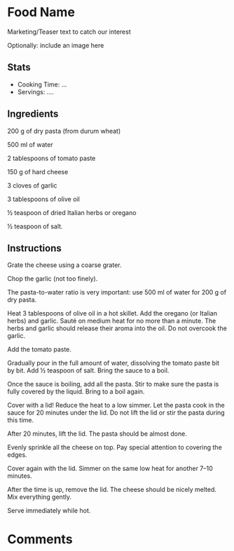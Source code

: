 # Food Name

Marketing/Teaser text to catch our interest

Optionally: include an image here

## Stats
- Cooking Time: ...
- Servings: ....

## Ingredients
200 g of dry pasta (from durum wheat)

500 ml of water

2 tablespoons of tomato paste

150 g of hard cheese

3 cloves of garlic

3 tablespoons of olive oil

½ teaspoon of dried Italian herbs or oregano

½ teaspoon of salt.

## Instructions
Grate the cheese using a coarse grater.

Chop the garlic (not too finely).

The pasta-to-water ratio is very important: use 500 ml of water for 200 g of dry pasta.

Heat 3 tablespoons of olive oil in a hot skillet. Add the oregano (or Italian herbs) and garlic. Sauté on medium heat for no more than a minute. The herbs and garlic should release their aroma into the oil. Do not overcook the garlic.

Add the tomato paste.

Gradually pour in the full amount of water, dissolving the tomato paste bit by bit. Add ½ teaspoon of salt. Bring the sauce to a boil.

Once the sauce is boiling, add all the pasta. Stir to make sure the pasta is fully covered by the liquid. Bring to a boil again.

Cover with a lid! Reduce the heat to a low simmer. Let the pasta cook in the sauce for 20 minutes under the lid. Do not lift the lid or stir the pasta during this time.

After 20 minutes, lift the lid. The pasta should be almost done.

Evenly sprinkle all the cheese on top. Pay special attention to covering the edges.

Cover again with the lid. Simmer on the same low heat for another 7–10 minutes.

After the time is up, remove the lid. The cheese should be nicely melted. Mix everything gently.

Serve immediately while hot.

# Comments
